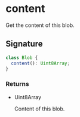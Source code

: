 # content

Get the content of this blob.

## Signature

```ts
class Blob {
  content(): Uint8Array;
}
```

### Returns

<ul class="param-ul">
  <li class="param-li param-li-root">
    <span class="param-type">Uint8Array</span>
    <br>
    <p class="param-description">Content of this blob.</p>
  </li>
</ul>